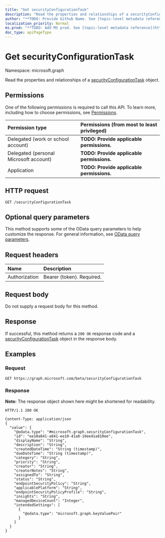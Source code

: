 ```yaml
---
title: "Get securityConfigurationTask"
description: "Read the properties and relationships of a securityConfigurationTask object."
author: "**TODO: Provide Github Name. See [topic-level metadata reference](https://msgo.azurewebsites.net/add/document/guidelines/metadata.html#topic-level-metadata)**"
localization_priority: Normal
ms.prod: "**TODO: Add MS prod. See [topic-level metadata reference](https://msgo.azurewebsites.net/add/document/guidelines/metadata.html#topic-level-metadata)**"
doc_type: apiPageType
---
```


# Get securityConfigurationTask
Namespace: microsoft.graph

Read the properties and relationships of a [securityConfigurationTask](../resources/securityconfigurationtask.md) object.

## Permissions
One of the following permissions is required to call this API. To learn more, including how to choose permissions, see [Permissions](/graph/permissions-reference).

|Permission type|Permissions (from most to least privileged)|
|:---|:---|
|Delegated (work or school account)|**TODO: Provide applicable permissions.**|
|Delegated (personal Microsoft account)|**TODO: Provide applicable permissions.**|
|Application|**TODO: Provide applicable permissions.**|

## HTTP request

<!-- {
  "blockType": "ignored"
}
-->
``` http
GET /securityConfigurationTask
```

## Optional query parameters
This method supports some of the OData query parameters to help customize the response. For general information, see [OData query parameters](/graph/query-parameters).

## Request headers
|Name|Description|
|:---|:---|
|Authorization|Bearer {token}. Required.|

## Request body
Do not supply a request body for this method.

## Response

If successful, this method returns a `200 OK` response code and a [securityConfigurationTask](../resources/securityconfigurationtask.md) object in the response body.

## Examples

### Request
<!-- {
  "blockType": "request",
  "name": "get_securityconfigurationtask"
}
-->
``` http
GET https://graph.microsoft.com/beta/securityConfigurationTask
```


### Response
**Note:** The response object shown here might be shortened for readability.
<!-- {
  "blockType": "response",
  "truncated": true,
  "@odata.type": "microsoft.graph.securityConfigurationTask"
}
-->
``` http
HTTP/1.1 200 OK

Content-Type: application/json
{
  "value": {
    "@odata.type": "#microsoft.graph.securityConfigurationTask",
    "id": "ee10a841-a841-ee10-41a8-10ee41a810ee",
    "displayName": "String",
    "description": "String",
    "createdDateTime": "String (timestamp)",
    "dueDateTime": "String (timestamp)",
    "category": "String",
    "priority": "String",
    "creator": "String",
    "creatorNotes": "String",
    "assignedTo": "String",
    "status": "String",
    "endpointSecurityPolicy": "String",
    "applicablePlatform": "String",
    "endpointSecurityPolicyProfile": "String",
    "insights": "String",
    "managedDeviceCount": "Integer",
    "intendedSettings": [
      {
        "@odata.type": "microsoft.graph.keyValuePair"
      }
    ]
  }
}
```

